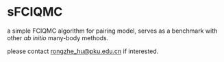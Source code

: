 # sFCIQMC

a simple FCIQMC algorithm for pairing model, serves as a benchmark with other _ab initio_ many-body methods.

please contact rongzhe_hu@pku.edu.cn if interested.
